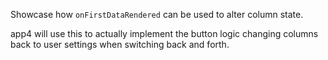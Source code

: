 Showcase how `onFirstDataRendered` can be used to alter column state.

app4 will use this to actually implement the button logic changing columns back to user settings when switching
back and forth.
